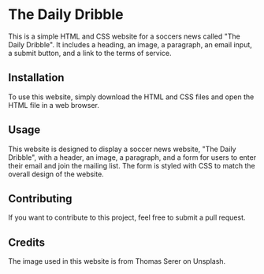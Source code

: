 # The Daily Dribble

This is a simple HTML and CSS website for a soccers news called "The Daily Dribble".
It includes a heading, an image, a paragraph, an email input, a submit button, and a link to the terms of service.

## Installation

To use this website, simply download the HTML and CSS files and open the HTML file in a web browser.

## Usage

This website is designed to display a soccer news website, "The Daily Dribble", with a header, an image, a paragraph, and a form for users to enter their email and join the mailing list.
The form is styled with CSS to match the overall design of the website.

## Contributing

If you want to contribute to this project, feel free to submit a pull request.

## Credits

The image used in this website is from Thomas Serer on Unsplash.
